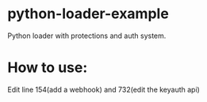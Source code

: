 # python-loader-example
Python loader with protections and auth system.


# How to use:
Edit line 154(add a webhook) and 732(edit the keyauth api)
